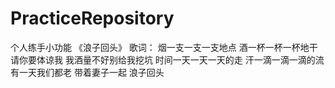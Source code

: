 # PracticeRepository
个人练手小功能
			《浪子回头》
歌词：
		烟一支一支一支地点
		酒一杯一杯一杯地干
		   请你要体谅我
		我酒量不好别给我挖坑
		时间一天一天一天的走
		 汗一滴一滴一滴的流
		   有一天我们都老
		   带着妻子一起
		     浪子回头



